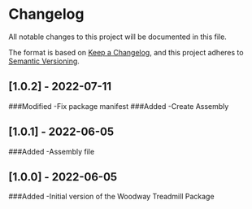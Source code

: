 # Changelog
All notable changes to this project will be documented in this file.

The format is based on [Keep a Changelog](https://keepachangelog.com/en/1.0.0/),
and this project adheres to [Semantic Versioning](https://semver.org/spec/v2.0.0.html).

## [1.0.2] - 2022-07-11
###Modified
-Fix package manifest
###Added
-Create Assembly

## [1.0.1] - 2022-06-05
###Added
-Assembly file

## [1.0.0] - 2022-06-05
###Added
-Initial version of the Woodway Treadmill Package
